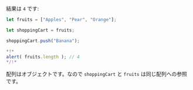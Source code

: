結果は `4` です:


```js run
let fruits = ["Apples", "Pear", "Orange"];

let shoppingCart = fruits;

shoppingCart.push("Banana");

*!*
alert( fruits.length ); // 4
*/!*
```

配列はオブジェクトです。なので `shoppingCart` と `fruits` は同じ配列への参照です。
